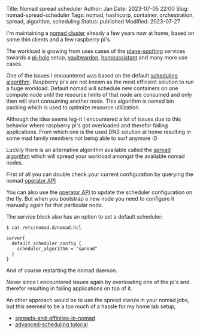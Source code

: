 Title:       Nomad spread scheduler
Author:      Jan
Date:        2023-07-05 22:00
Slug:        nomad-spread-scheduler
Tags:        nomad, hashicorp, container, orchestration, spread, algorithm, scheduling
Status:      published
Modified:    2023-07-27

I'm maintaining a [nomad cluster](../nomad-arm-cluster.html) already a few years now at home, based on some thin clients and a few raspberry pi's.

The workload is growing from uses cases of the [plane-spotting](../planespotting.html) services towards a [pi-hole](../dockerized-cloudflared-pi-hole.html) setup, [vaultwarden](https://github.com/dani-garcia/vaultwarden), [homeassistant](https://www.home-assistant.io/) and many more use cases.

One of the issues I encountered was based on the default [scheduling algorithm](https://www.nomadproject.io/docs/concepts/scheduling/scheduling). Raspberry pi's are not known as the most efficient solution to run a huge workload. Default nomad will schedule new containers on one compute node until the resource limits of that node are consumed and only then will start consuming another node. This algorithm is named bin packing which is used to optimize resource utilization.

Although the idea seems leg-it I encountered a lot of issues due to this behavior where raspberry pi's got overloaded and therefor failing applications. From which one is the used DNS solution at home resulting in some mad family members not being able to surf anymore :D

Luckily there is an alternative algorithm available called the [spread algorithm](https://developer.hashicorp.com/nomad/docs/other-specifications/node-pool#scheduler_algorithm) which will spread your workload amongst the available nomad nodes.

First of all you can double check your current configuration by querying the nomad [operator API](https://developer.hashicorp.com/nomad/api-docs/operator/scheduler#sample-request)

You can also use the [operator API](https://developer.hashicorp.com/nomad/api-docs/operator/scheduler#update-scheduler-configuration) to update the scheduler configuration on the fly. But when you bootstrap a new node you need to configure it manually again for that particular node.

The service block also has an option to set a default scheduler;

```
$ cat /etc/nomad.d/nomad.hcl

server{
  default_scheduler_config {
    scheduler_algorithm = "spread"
  }
}
```

And of course restarting the nomad daemon.

Never since I encountered issues again by overloading one of the pi's and therefor resulting in failing applications on top of it.

An other approach would be to use the spread stanza in your nomad jobs, but this seemed to be a too much of a hassle for my home lab setup;

- [spreads-and-affinites-in-nomad](https://www.hashicorp.com/blog/spreads-and-affinites-in-nomad)
- [advanced-scheduling tutorial](https://developer.hashicorp.com/nomad/tutorials/advanced-scheduling/spread)
